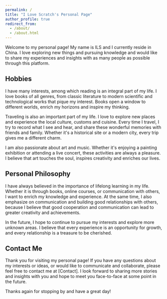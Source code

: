 ```yaml
---
permalink: /
title: "I Love Scratch's Personal Page"
author_profile: true
redirect_from: 
  - /about/
  - /about.html
---
```

Welcome to my personal page! My name is ILS and I currently reside in China. I love exploring new things and pursuing knowledge and would like to share my experiences and insights with as many people as possible through this platform.

## Hobbies
I have many interests, among which reading is an integral part of my life. I love books of all genres, from classic literature to modern scientific and technological works that pique my interest. Books open a window to different worlds, enrich my horizons and inspire my thinking.

Traveling is also an important part of my life. I love to explore new places and experience the local culture, customs and cuisine. Every time I travel, I try to record what I see and hear, and share these wonderful memories with friends and family. Whether it's a historical site or a modern city, every trip gives me a different charm.

I am also passionate about art and music. Whether it's enjoying a painting exhibition or attending a live concert, these activities are always a pleasure. I believe that art touches the soul, inspires creativity and enriches our lives.

## Personal Philosophy
I have always believed in the importance of lifelong learning in my life. Whether it is through books, online courses, or communication with others, I want to enrich my knowledge and experience. At the same time, I also emphasize on communication and building good relationships with others, because I believe that good cooperation and communication can lead to greater creativity and achievements.

In the future, I hope to continue to pursue my interests and explore more unknown areas. I believe that every experience is an opportunity for growth, and every relationship is a treasure to be cherished.

## Contact Me
Thank you for visiting my personal page! If you have any questions about my interests or ideas, or would like to communicate and collaborate, please feel free to contact me at [Contact]. I look forward to sharing more stories and insights with you and hope to meet you face-to-face at some point in the future.

Thanks again for stopping by and have a great day!
